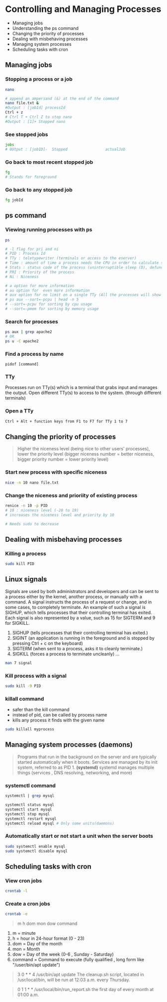 # Controlling and Managing Processes

- Managing jobs
- Understanding the ps command
- Changing the priority of processes
- Dealing with misbehaving processes
- Managing system processes
- Scheduling tasks with cron

## Managing jobs

### Stopping a process or a job

```bash
nano
```

```bash
# append an ampersand (&) at the end of the command
nano file.txt &
#Output : [jobId] processId
Ctrl + z
# Ctrl T + Ctrl Z to stop nano
#Output : [1]+ Stopped nano
```

### See stopped jobs

```bash
jobs
# OUtput : [jobID]-  Stopped                 actualJob
```

### Go back to most recent stopped job

```bash
fg
# Stands for foreground
```

### Go back to any stopped job

```bash
fg jobId
```

## ps command

### Viewing running processes with ps

```bash
ps

# -l flag for pri and ni
# PID : Process Id
# TTy : teletypewriter (terminals or access to the eserver)
# Time : amount of time a process needs the CPU in order to calculate something
# Stats : status code of the process (uninterruptible sleep (D), defunct (Z), stopped (T), interruptible sleep (S), and in the run queue (R))
# PRI : Priority of the process
# Ni : Niceness

# a option for more information
# au option for  even more information
# aux option for no limit on a single TTy (All the processes will show including system-level processes)
# ps aux --sort=-pcpu | head -n 5
# --sort=-pcpu for sorting by cpu usage
# --sort=-pmem for sorting by memory usage
```

### Search for processes

```bash
ps aux | grep apache2
# OR
ps u -C apache2
```

### Find a process by name

```
pidof [command]
```

### TTy

Processes run on TTy(s) which is a terminal that grabs input and manages the output.
Open different TTy(s) to access to the system. (through different terminals)

### Open a TTy

```bash
Ctrl + Alt + function keys from F1 to F7 for TTy 1 to 7
```

## Changing the priority of processes

> Higher the niceness level (being nice to other users' processes), lower the priority level (bigger niceness number = better niceness, bigger priority number = lower priority level)

### Start new process with specific niceness

```bash
nice -n 10 nano file.txt
```

### Change the niceness and prioriity of existing process

```bash
renice -n 10 -p PID
# 10 : niceness level (-20 to 19)
# increases the niceness level and priority by 10

# Needs sudo to decrease
```

## Dealing with misbehaving processes

### Killing a process

```bash
sudo kill PID
```

## Linux signals

Signals are used by both administrators and developers and can be sent to a process
either by the kernel, another process, or manually with a command. A signal instructs the process
of a request or change, and in some cases, to completely terminate. An example of such a signal is
SIGHUP, which tells processes that their controlling terminal has exited. Each signal is also represented by a value, such as 15 for SIGTERM and 9 for SIGKILL.

1. SIGHUP (tells processes that their controlling terminal has exited.)
2. SIGINT (an application is running in the foreground and is stopped by pressing Ctrl + c on the keyboard)
3. SIGTERM (when sent to a process, asks it to cleanly terminate.)
4. SIGKILL (forces a process to terminate uncleanly)
   ...

```bash
man 7 signal
```

### Kill process with a signal

```bash
sudo kill -9 PID
```

### killall command

- safer than the kill command
- instead of pid, can be called by process name
- kills any process it finds with the given name

```bash
sudo killall myprocess
```

## Managing system processes (daemons)

> Programs that run in the background on the server and are typically started automatically when it boots.
> Services are managed by its init system, referred to as PID 1. **(systemd)**
> systemd manages multiple things (services , DNS resolving, networking, and more)

### systemctl command

```bash
systemctl | grep mysql
```

```bash
systemctl status mysql
systemctl start mysql
systemctl stop mysql
systemctl restart mysql
systemctl reload mysql # Only some units(daemons)
```

### Automatically start or not start a unit when the server boots

```bash
sudo systemctl enable mysql
sudo systemctl disable mysql
```

## Scheduling tasks with cron

### View cron jobs

```bash
crontab -l
```

### Create a cron jobs

```bash
crontab -e
```

> m h dom mon dow command

1. m = minute
2. h = hour in 24-hour format (0 - 23)
3. dom = Day of the month
4. mon = Month
5. dow = Day of the week (0-6 , Sunday - Saturday)
6. command = Command to execute (fully qualified , long form like "/user/bin/apt update")

> 3 0 \* \* 4 /usr/bin/apt update
> The cleanup.sh script, located in /usr/local/bin, will be run at 12:03 a.m. every Thursday.

> 0 1 1 \* \* /usr/local/bin/run_report.sh
> the first day of every month at 01:00 a.m.
